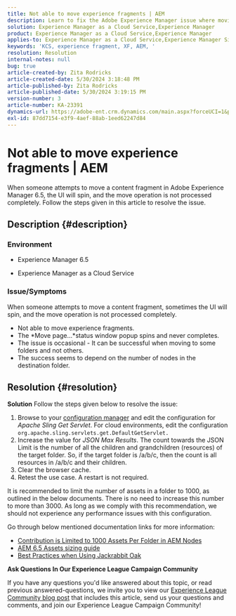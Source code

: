 ```yaml
---
title: Not able to move experience fragments | AEM
description: Learn to fix the Adobe Experience Manager issue where moving an experience fragment process never completes.
solution: Experience Manager as a Cloud Service,Experience Manager
product: Experience Manager as a Cloud Service,Experience Manager
applies-to: Experience Manager as a Cloud Service,Experience Manager Sites,Experience Manager 6.5
keywords: 'KCS, experience fragment, XF, AEM, '
resolution: Resolution
internal-notes: null
bug: true
article-created-by: Zita Rodricks
article-created-date: 5/30/2024 3:18:48 PM
article-published-by: Zita Rodricks
article-published-date: 5/30/2024 3:19:15 PM
version-number: 3
article-number: KA-23391
dynamics-url: https://adobe-ent.crm.dynamics.com/main.aspx?forceUCI=1&pagetype=entityrecord&etn=knowledgearticle&id=76e63ee4-971e-ef11-840a-000d3a372703
exl-id: 87dd7154-e3f9-4aef-88ab-1eed62247d84
---
```

# Not able to move experience fragments | AEM


When someone attempts to move a content fragment in Adobe Experience Manager 6.5, the UI will spin, and the move operation is not processed completely. Follow the steps given in this article to resolve the issue.

## Description {#description}


### <b>Environment</b>

- Experience Manager 6.5


- Experience Manager as a Cloud Service




### <b>Issue/Symptoms</b>

When someone attempts to move a content fragment, sometimes the UI will spin, and the move operation is not processed completely.

- Not able to move experience fragments.
- The *Move page...*status window popup spins and never completes.
- The issue is occasional - It can be successful when moving to some folders and not others.
- The success seems to depend on the number of nodes in the destination folder.





## Resolution {#resolution}

<b>Solution</b>
Follow the steps given below to resolve the issue:



1. Browse to your [configuration manager](http://localhost:4502/system/console/configMgr) and edit the configuration for *Apache Sling Get Servlet*. For cloud environments, edit the configuration `org.apache.sling.servlets.get.DefaultGetServlet.`
2. Increase the value for *JSON Max Results*. The count towards the JSON Limit is the number of all the children and grandchildren (resources) of the target folder. So, if the target folder is /a/b/c, then the count is all resources in /a/b/c and their children.
3. Clear the browser cache.
4. Retest the use case. A restart is not required.


It is recommended to limit the number of assets in a folder to 1000, as outlined in the below documents. There is no need to increase this number to more than 3000. As long as we comply with this recommendation, we should not experience any performance issues with this configuration.

Go through below mentioned documentation links for more information:

- [Contribution is Limited to 1000 Assets Per Folder in AEM Nodes](https://experienceleague.adobe.com/docs/experience-cloud-kcs/kbarticles/KA-21172.html)
- [AEM 6.5 Assets sizing guide](https://experienceleague.adobe.com/docs/experience-manager-65/assets/administer/assets-sizing-guide.html)
- [Best Practices when Using Jackrabbit Oak](https://jackrabbit.apache.org/oak/docs/dos_and_donts.html)




<b>Ask Questions In Our Experience League Campaign Community</b>

If you have any questions you'd like answered about this topic, or read previous answered-questions, we invite you to view our [Experience League Community blog post](https://experienceleaguecommunities.adobe.com/t5/adobe-experience-manager-blogs/introducing-top-kcs-articles-curated-for-your-aem/ba-p/672734#M1180) that includes this article, send us your questions and comments, and join our Experience League Campaign Community!
